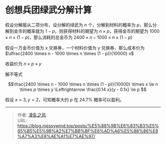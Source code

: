 # 创想兵团绿武分解计算


假设分解服从二项分布，设分解的绿武为 $n$ 个，分解到材料的概率为 $p$，那么分解到金币的概率就为 $1 - p$，则获得材料的期望为 $n \times p$，获得金币的期望为 $1000 \times n \times (1 - p)$，那么消耗的总金币为
$2400 \times n - 1000 \times n \times (1 - p)$

假设一万金币价值为 $x$ 兑换券，一个材料价值为 $y$ 兑换券，那么成本价为
$\dfrac{2400 \times n - 1000 \times n \times (1 - p)}{10000} x$

收益价为 $n \times p \times y$

解不等式

$$\frac{2400 \times n - 1000 \times n \times (1 - p)}{10000} \times x \le n \times p \times y \Leftrightarrow \frac{0.14 x}{y - 0.1x} \le p $$

假设 $x = 3, y = 2$，可知概率大约 $p$ 在 $24.7\%$ 概率可以盈利。


---

> 作者: [凌乱之风](https://github.com/messywind)  
> URL: https://blog.messywind.top/posts/%E5%88%9B%E6%83%B3%E5%85%B5%E5%9B%A2%E7%BB%BF%E6%AD%A6%E5%88%86%E8%A7%A3%E8%AE%A1%E7%AE%97/  

